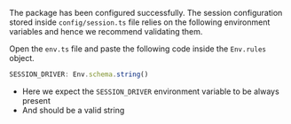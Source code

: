 The package has been configured successfully. The session configuration stored inside `config/session.ts` file relies on the following environment variables and hence we recommend validating them.

Open the `env.ts` file and paste the following code inside the `Env.rules` object.

```ts
SESSION_DRIVER: Env.schema.string()
```

- Here we expect the `SESSION_DRIVER` environment variable to be always present
- And should be a valid string
